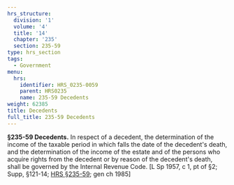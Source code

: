 ```yaml
---
hrs_structure:
  division: '1'
  volume: '4'
  title: '14'
  chapter: '235'
  section: 235-59
type: hrs_section
tags:
  - Government
menu:
  hrs:
    identifier: HRS_0235-0059
    parent: HRS0235
    name: 235-59 Decedents
weight: 62385
title: Decedents
full_title: 235-59 Decedents
---
```

**§235-59 Decedents.** In respect of a decedent, the determination of the income of the taxable period in which falls the date of the decedent's death, and the determination of the income of the estate and of the persons who acquire rights from the decedent or by reason of the decedent's death, shall be governed by the Internal Revenue Code. [L Sp 1957, c 1, pt of §2; Supp, §121-14; [HRS §235-59](/title-14/chapter-235/section-235-59/); gen ch 1985]